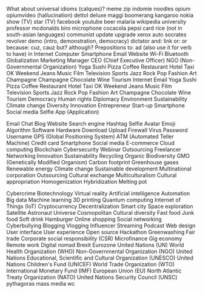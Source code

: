 What about universal idioms (calques)?
meme
zip
indomie
noodles
opium   opiumvideo (hallucination)
dettol
deluxe
maggi
boomerang
kangaroo
nokia
show (TV)
star (TV)
facebook
youtube
beer
malaria
wikipedia
university
professor
mcdonalds
biro
microphone
cocacola
pepsi
card
rice (not in south-asian languages)
communist
update
upgrade
xerox
auto
socrates
revolver
demo (intro, demonstration, democracy)
dictator
and: link
or: or
because: cuz, cauz
but?
although?
Prepositions
to: ad (also use it for verb to have)
in
Internet
Computer
Smartphone
Email
Website
Wi-Fi
Bluetooth
Globalization
Marketing
Manager
CEO (Chief Executive Officer)
NGO (Non-Governmental Organization)
Yoga
Sushi
Pizza
Coffee
Restaurant
Hotel
Taxi
OK
Weekend
Jeans
Music
Film
Television
Sports
Jazz
Rock
Pop
Fashion
Art
Champagne
Champagne
Chocolate
Wine
Tourism
Internet
Email
Yoga
Sushi
Pizza
Coffee
Restaurant
Hotel
Taxi
OK
Weekend
Jeans
Music
Film
Television
Sports
Jazz
Rock
Pop
Fashion
Art
Champagne
Chocolate
Wine
Tourism
Democracy
Human rights
Diplomacy
Environment
Sustainability
Climate change
Diversity
Innovation
Entrepreneur
Start-up
Smartphone
Social media
Selfie
App (Application)

Email
Chat
Blog
Website
Search engine
Hashtag
Selfie
Avatar
Emoji
Algorithm
Software
Hardware
Download
Upload
Firewall
Virus
Password
Username
GPS (Global Positioning System)
ATM (Automated Teller Machine)
Credit card
Smartphone
Social media
E-commerce
Cloud computing
Blockchain
Cybersecurity
Webinar
Outsourcing
Freelancer
Networking
Innovation
Sustainability
Recycling
Organic
Biodiversity
GMO (Genetically Modified Organism)
Carbon footprint
Greenhouse gases
Renewable energy
Climate change
Sustainable development
Multinational corporation
Outsourcing
Cultural exchange
Multiculturalism
Cultural appropriation
Homogenization
Hybridization
Melting pot

Cybercrime
Biotechnology
Virtual reality
Artificial intelligence
Automation
Big data
Machine learning
3D printing
Quantum computing
Internet of Things (IoT)
Cryptocurrency
Decentralization
Smart city
Space exploration
Satellite
Astronaut
Universe
Cosmopolitan
Cultural diversity
Fast food
Junk food
Soft drink
Hamburger
Online shopping
Social networking
Cyberbullying
Blogging
Vlogging
Influencer
Streaming
Podcast
Web design
User interface
User experience
Open source
Hackathon
Greenwashing
Fair trade
Corporate social responsibility (CSR)
Microfinance
Gig economy
Remote work
Digital nomad
Brexit
Eurozone
United Nations (UN)
World Health Organization (WHO)
Non-Governmental Organization (NGO)
United Nations Educational, Scientific and Cultural Organization (UNESCO)
United Nations Children's Fund (UNICEF)
World Trade Organization (WTO)
International Monetary Fund (IMF)
European Union (EU)
North Atlantic Treaty Organization (NATO)
United Nations Security Council (UNSC)
pythagoras
mass media
wc